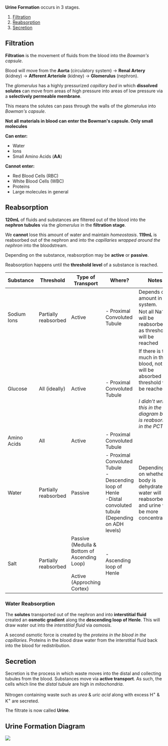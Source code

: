 **Urine Formation** occurs in 3 stages.
1. [Filtration](#Filtration)
2. [Reabsorption](#Reabsorption)
3. [Secretion](#Secretion)

## Filtration

**Filtration** is the movement of fluids from the blood into the *Bowman's capsule*.

Blood will move from the **Aorta** (circulatory system) -> **Renal Artery** (kidney) -> **Afferent Arteriole** (kidney) -> **Glomerulus** (nephron).

The *glomerulus* has a highly pressurized *capillary bed* in which **dissolved solutes** can move from areas of high pressure into areas of low pressure via a **selectively permeable membrane**. 

This means the solutes can pass through the walls of the *glomerulus* into *Bowman's capsule*.

**Not all materials in blood can enter the Bowman's capsule. Only small molecules**

**Can enter:**
- Water
- Ions
- Small Amino Acids (**AA**)

**Cannot enter:**
- Red Blood Cells (RBC)
- White Blood Cells (WBC)
- Proteins
- Large molecules in general

## Reabsorption

**120mL** of fluids and substances are filtered out of the blood into the **nephron tubules** via the *glomerulus* in the **filtration stage**.

We **cannot** lose this amount of water and maintain *homeostasis*. **119mL** is reabsorbed out of the nephron and into the *capillaries wrapped around the nephron* into the bloodstream. 

Depending on the substance, reabsorption may be **active** or **passive**.

Reabsorption happens until the **threshold level** of a substance is reached.

| Substance   | Threshold            | Type of Transport                                                              | Where?                                                                                                            | Notes                                                                                                                                                             |
| ----------- | -------------------- | ------------------------------------------------------------------------------ | ----------------------------------------------------------------------------------------------------------------- | ----------------------------------------------------------------------------------------------------------------------------------------------------------------- |
| Sodium Ions | Partially reabsorbed | Active                                                                         | - Proximal Convoluted Tubule                                                                                      | Depends on amount in system.<br>Not all Na<sup>+</sup> will be reabsorbed as threshold will be reached                                                            |
| Glucose     | All (ideally)        | Active                                                                         | - Proximal Convoluted Tubule                                                                                      | If there is too much in the blood, not all will be absorbed as threshold will be reached<br><br>*I didn't write this in the diagram but is reabsorbed in the PCT* |
| Amino Acids | All                  | Active                                                                         | - Proximal Convoluted Tubule                                                                                      |                                                                                                                                                                   |
| Water       | Partially reabsorbed | Passive                                                                        | - Proximal Convoluted Tubule<br>- Descending loop of Henle<br>-Distal convoluted tubule (Depending on ADH levels) | Depending on whether body is dehydrated, water will be reabsorbed and urine will be more concentrated.                                                            |
| Salt        | Partially reabsorbed | Passive (Medulla & Bottom of Ascending Loop)<br><br>Active (Approching Cortex) | - Ascending loop of Henle                                                                                         |                                                                                                                                                                   |

### Water Reabsorption

The **solutes** transported out of the nephron and into **interstitial fluid** created an **osmotic gradient** along the **descending loop of Henle**. This will draw water out into the *interstitial fluid* via *osmosis*.

A second osmotic force is created by the *proteins in the blood in the capillaries*. Proteins in the blood draw water from the interstitial fluid back into the blood for redistribution.

## Secretion

Secretion is the process in which waste moves into the distal and collecting tubules from the blood. Substances move via **active transport**. As such, the cells which line the *distal tubule* are high in *mitochondria*.

Nitrogen containing waste such as *urea* & *uric acid* along with excess H<sup>+</sup> & K<sup>+</sup> are secreted.

The filtrate is now called **Urine**.

## Urine Formation Diagram
![](Urine_Formation.jpeg)